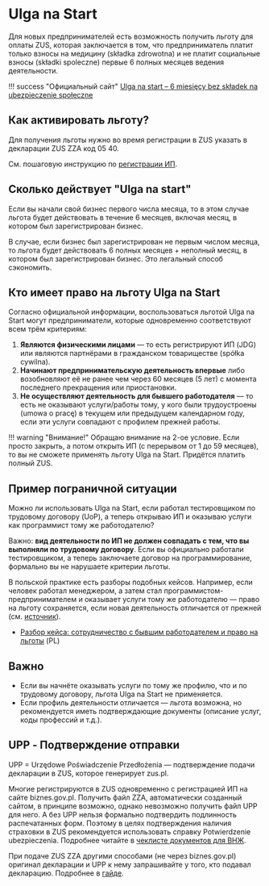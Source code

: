 # Ulga na Start

Для новых предпринимателей есть возможность получить льготу для оплаты ZUS, которая заключается в том, что предприниматель платит только взносы на медицину (składka zdrowotna) и не платит социальные взносы (składki spoleczne) первые 6 полных месяцев ведения деятельности.

!!! success "Официальный сайт"
    [Ulga na start – 6 miesięcy bez składek na ubezpieczenie społeczne][1]

## Как активировать льготу?

Для получения льготы нужно во время регистрации в ZUS указать в декларации ZUS ZZA код 05 40.

См. пошаговую инструкцию по [регистрации ИП](registration_jdg.md).

## Сколько действует "Ulga na start"

Если вы начали свой бизнес первого числа месяца, то в этом случае льгота будет действовать в течение 6 месяцев, включая месяц, в котором был зарегистрирован бизнес.

В случае, если бизнес был зарегистрирован не первым числом месяца, то льгота будет действовать 6 полных месяцев + неполный месяц, в котором был зарегистрирован бизнес. Это легальный способ сэкономить.

## Кто имеет право на льготу Ulga na Start

Согласно официальной информации, воспользоваться льготой Ulga na Start могут предприниматели, которые одновременно соответствуют всем трём критериям:

1. **Являются физическими лицами** — то есть регистрируют ИП (JDG) или являются партнёрами в гражданском товариществе (spółka cywilna).
2. **Начинают предпринимательскую деятельность впервые** либо возобновляют её не ранее чем через 60 месяцев (5 лет) с момента последнего прекращения или приостановки.
3. **Не осуществляют деятельность для бывшего работодателя** — то есть не оказывают услуги/работы тому, у кого были трудоустроены (umowa o pracę) в текущем или предыдущем календарном году, если эти услуги совпадают с профилем прежней работы.

!!! warning "Внимание!"
    Обращаю внимание на 2-ое условие. Если просто закрыть, а потом открыть ИП (с перерывом от 1 до 59 месяцев), то вы не сможете применять льготу Ulga na Start. Придётся платить полный ZUS.

## Пример пограничной ситуации

Можно ли использовать Ulga na Start, если работал тестировщиком по трудовому договору (UoP), а теперь открываю ИП и оказываю услуги как программист тому же работодателю?

Важно: **вид деятельности по ИП не должен совпадать с тем, что вы выполняли по трудовому договору**. Если вы официально работали тестировщиком, а теперь заключаете договор на программирование, формально вы не нарушаете критерии льготы.

В польской практике есть разборы подобных кейсов. Например, если человек работал менеджером, а затем стал программистом-предпринимателем и оказывает услуги тому же работодателю — право на льготу сохраняется, если новая деятельность отличается от прежней (см. [источник][2]).

- [Разбор кейса: сотрудничество с бывшим работодателем и право на льготы][2] (PL)

## Важно
- Если вы начнёте оказывать услуги по тому же профилю, что и по трудовому договору, льгота Ulga na Start не применяется.
- Если профиль деятельности отличается — льгота возможна, но рекомендуется иметь подтверждающие документы (описание услуг, коды профессий и т.д.).

## UPP - Подтверждение отправки

UPP = Urzędowe Poświadczenie Przedłożenia — подтверждение подачи декларации в ZUS, которое генерирует zus.pl.

Многие регистрируются в ZUS одновременно с регистрацией ИП на сайте biznes.gov.pl. Получить файл ZZA, автоматически созданный сайтом, в принципе возможно, однако невозможно получить файл UPP для него. А без UPP нельзя формально подтвердить подлинность распечатанных форм.
Поэтому в целях подтверждения наличия страховки в ZUS рекомендуется использовать справку Potwierdzenie ubezpieczenia. Подробнее читайте в [чеклисте документов для ВНЖ][3].

При подаче ZUS ZZA другими способами (не через biznes.gov.pl) оригинал декларации и UPP к нему запрашивайте у того, кто подавал декларацию. Подробнее в [гайде][21].

[1]: https://www.biznes.gov.pl/pl/portal/00285
[2]: https://rachunkowosc.com.pl/wspolpraca-przedsiebiorcy-z-bylym-pracodawca-nie-musi-odbierac-ulg-w-zus
[3]: https://justandrei.github.io/jdg-tools/checklist/#c-zus-insurance-confirmation
[21]: zus_next_level.md/#upp-podtverzhdenie-otpravki
